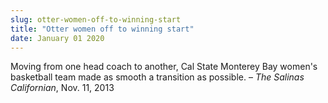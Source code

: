 ```yaml
---
slug: otter-women-off-to-winning-start
title: "Otter women off to winning start"
date: January 01 2020
---
```


 
<p>
  Moving from one head coach to another, Cal State Monterey Bay women's
  basketball team made as smooth a transition as possible. –
  <em>The Salinas Californian</em>, Nov. 11, 2013
</p>
 

